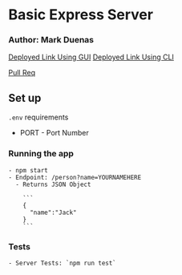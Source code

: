# Basic Express Server

### Author: Mark Duenas

[Deployed Link Using GUI](http://cloudservertest-env.eba-fetsd2uu.us-west-2.elasticbeanstalk.com/person?name=Mark)
[Deployed Link Using CLI](http://cloud-server-part2-dev.us-west-2.elasticbeanstalk.com/person?name=Mark)

[Pull Req](https://github.com/MarkDuenas/basic-express-server/pull/3)

## Set up

`.env` requirements

- PORT - Port Number

### Running the app

    - npm start
    - Endpoint: /person?name=YOURNAMEHERE
      - Returns JSON Object

        ```
        {
          "name":"Jack"
        }
        ```

### Tests

    - Server Tests: `npm run test`
